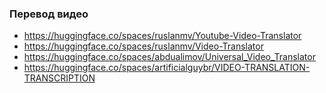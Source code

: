 
### Перевод видео

- https://huggingface.co/spaces/ruslanmv/Youtube-Video-Translator
- https://huggingface.co/spaces/ruslanmv/Video-Translator
- https://huggingface.co/spaces/abdualimov/Universal_Video_Translator
- https://huggingface.co/spaces/artificialguybr/VIDEO-TRANSLATION-TRANSCRIPTION
